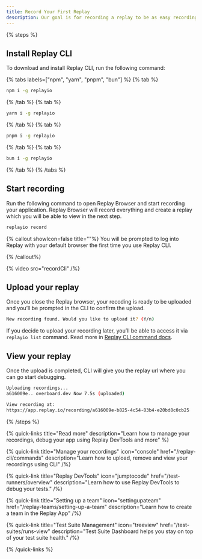 ```yaml
---
title: Record Your First Replay
description: Our goal is for recording a replay to be as easy recording a video. Today, you launch the Replay browser from the command line replayio record. This is just a stop gap solution until we’re able to release the Replay browser as a standalone development browser.
---
```


{% steps %}

## Install Replay CLI

To download and install Replay CLI, run the following command:

{% tabs labels=["npm", "yarn", "pnpm", "bun"] %}
{% tab %}

```sh
npm i -g replayio
```

{% /tab %}
{% tab %}

```sh
yarn i -g replayio
```

{% /tab %}
{% tab %}

```sh
pnpm i -g replayio
```

{% /tab %}
{% tab %}

```sh
bun i -g replayio
```

{% /tab %}
{% /tabs %}

## Start recording

Run the following command to open Replay Browser and start recording your application. Replay Browser will record everything and create a replay which you will be able to view in the next step.

```sh
replayio record
```

{% callout showIcon=false title=""%}
You will be prompted to log into Replay with your default browser the first time you use Replay CLI.

{% /callout%}

{% video src="recordCli" /%}

## Upload your replay

Once you close the Replay browser, your recoding is ready to be uploaded and you’ll be prompted in the CLI to confirm the upload.

```sh
New recording found. Would you like to upload it? (Y/n)
```

If you decide to upload your recording later, you’ll be able to access it via `replayio list` command. Read more in [Replay CLI command docs](/replay-cli/commands).

## View your replay

Once the upload is completed, CLI will give you the replay url where you can go start debugging.

```sh
Uploading recordings...
a616009e.. overboard.dev Now 7.5s (uploaded)

View recording at:
https://app.replay.io/recording/a616009e-b825-4c54-83b4-e20bd8c0cb25
```

{% /steps %}

{% quick-links title="Read more" description="Learn how to manage your recordings, debug your app using Replay DevTools and more" %}

{% quick-link
  title="Manage your recordings"
  icon="console"
  href="/replay-cli/commands"
  description="Learn how to upload, remove and view your recordings using CLI"
/%}

{% quick-link
  title="Replay DevTools"
  icon="jumptocode"
  href="/test-runners/overview"
  description="Learn how to use Replay DevTools to debug your tests."
/%}

{% quick-link
  title="Setting up a team"
  icon="settingupateam"
  href="/replay-teams/setting-up-a-team"
  description="Learn how to create a team in the Replay App"
/%}

{% quick-link
  title="Test Suite Management"
  icon="treeview"
  href="/test-suites/runs-view"
  description="Test Suite Dashboard helps you stay on top of your test suite health."
/%}

{% /quick-links %}
